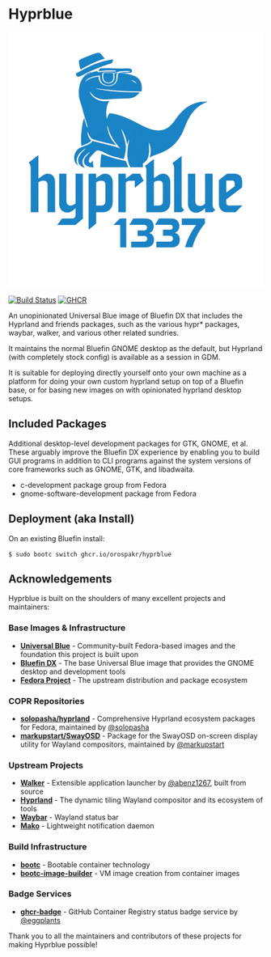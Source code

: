 # Hyprblue

![logo](hyprblue.png)

[![Build Status](https://github.com/orospakr/hyprblue/actions/workflows/build.yml/badge.svg?branch=main)](https://github.com/orospakr/hyprblue/actions/workflows/build.yml)
[![GHCR](https://ghcr-badge.egpl.dev/orospakr/hyprblue/latest_tag?trim=major&label=latest)](https://github.com/orospakr/hyprblue/pkgs/container/hyprblue)

An unopinionated Universal Blue image of Bluefin DX that includes the Hyprland and friends packages, such as the various hypr* packages, waybar, walker, and various other related sundries.

It maintains the normal Bluefin GNOME desktop as the default, but Hyprland (with completely stock config) is available as a session in GDM.

It is suitable for deploying directly yourself onto your own machine as a platform for doing your own custom hyprland setup on top of a Bluefin base, or for basing new images on with opinionated hyprland desktop setups.

## Included Packages

Additional desktop-level development packages for GTK, GNOME, et al. These arguably improve the Bluefin DX experience by enabling you to build GUI programs in addition to CLI programs against the system versions of core frameworks such as GNOME, GTK, and libadwaita.

- c-development package group from Fedora
- gnome-software-development package from Fedora

## Deployment (aka Install)

On an existing Bluefin install:

    $ sudo bootc switch ghcr.io/orospakr/hyprblue

## Acknowledgements

Hyprblue is built on the shoulders of many excellent projects and maintainers:

### Base Images & Infrastructure
- **[Universal Blue](https://universal-blue.org/)** - Community-built Fedora-based images and the foundation this project is built upon
- **[Bluefin DX](https://projectbluefin.io/)** - The base Universal Blue image that provides the GNOME desktop and development tools
- **[Fedora Project](https://fedoraproject.org/)** - The upstream distribution and package ecosystem

### COPR Repositories
- **[solopasha/hyprland](https://copr.fedorainfracloud.org/coprs/solopasha/hyprland/)** - Comprehensive Hyprland ecosystem packages for Fedora, maintained by [@solopasha](https://github.com/solopasha)
- **[markupstart/SwayOSD](https://copr.fedorainfracloud.org/coprs/markupstart/SwayOSD/)** - Package for the SwayOSD on-screen display utility for Wayland compositors, maintained by [@markupstart](https://github.com/markupstart)

### Upstream Projects
- **[Walker](https://github.com/abenz1267/walker)** - Extensible application launcher by [@abenz1267](https://github.com/abenz1267), built from source
- **[Hyprland](https://hyprland.org/)** - The dynamic tiling Wayland compositor and its ecosystem of tools
- **[Waybar](https://github.com/Alexays/Waybar)** - Wayland status bar
- **[Mako](https://github.com/emersion/mako)** - Lightweight notification daemon

### Build Infrastructure
- **[bootc](https://github.com/bootc-dev/bootc)** - Bootable container technology
- **[bootc-image-builder](https://github.com/osbuild/bootc-image-builder)** - VM image creation from container images

### Badge Services
- **[ghcr-badge](https://github.com/eggplants/ghcr-badge)** - GitHub Container Registry status badge service by [@eggplants](https://github.com/eggplants)

Thank you to all the maintainers and contributors of these projects for making Hyprblue possible!
